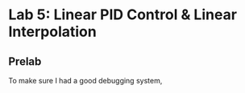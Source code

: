 # Lab 5: Linear PID Control & Linear Interpolation

## Prelab

To make sure I had a good debugging system, 
